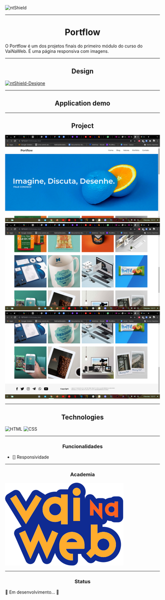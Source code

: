 <img src="https://img.shields.io/static/v1?label=Code&message=vBlackCD&color=1C1C1C&style=for-the-badge&logo=GHOST" alt="ntShield">


---

<h1 align="center">Portflow</h1>

<p>
O Portflow é um dos projetos finais do primeiro módulo do curso do VaiNaWeb. É uma página responsiva com imagens.
</p>

---

<h2 align="center">Design</h2>
<a href="https://xd.adobe.com/view/13ead2e1-3ac9-44a1-b4cb-14736da07bb0-46b9/specs/"><img src="https://img.shields.io/static/v1?label=Design&message=ADOBEXD&color=4B0082&style=for-the-badge&logo=GHOST" alt="ntShield-Designe"></a>

---

<h2  align="center">Application demo</h2>



---

<h2  align="center">Project</h2>

<img src="Assets/ProjectImages/Portflow-OneImage.png" alt="PageWeb-01">
<img src="Assets/ProjectImages/Portflow-TwoImage.png" alt="PageWeb-02">
<img src="Assets/ProjectImages/Portflow-ThreeImage.png" alt="PageWeb-03"> 

---

<h2  align="center">Technologies</h2>

![HTML](https://img.shields.io/badge/HTML5-E34F26?style=for-the-badge&logo=html5&logoColor=white)
![CSS](https://img.shields.io/badge/CSS3-1572B6?style=for-the-badge&logo=css3&logoColor=white)

---

<h3 align="center">Funcionalidades</h3>

- [] Responsividade

---

<h3 align="center">Academia</h3>

<section>
    <img src="Assets/LogoVNW.svg">
</section>

---

<h3 align="center">Status</h3>

<p>
    🚧 Em desenvolvimento... 🚧
</p>
